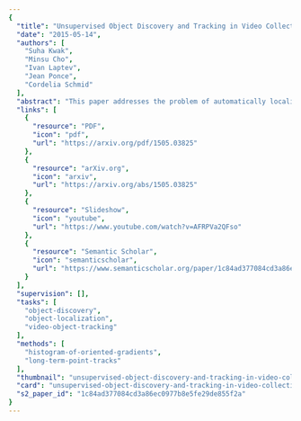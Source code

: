 ```yaml
---
{
  "title": "Unsupervised Object Discovery and Tracking in Video Collections",
  "date": "2015-05-14",
  "authors": [
    "Suha Kwak",
    "Minsu Cho",
    "Ivan Laptev",
    "Jean Ponce",
    "Cordelia Schmid"
  ],
  "abstract": "This paper addresses the problem of automatically localizing dominant objects as spatio-temporal tubes in a noisy collection of videos with minimal or even no supervision. We formulate the problem as a combination of two complementary processes: discovery and tracking. The first one establishes correspondences between prominent regions across videos, and the second one associates successive similar object regions within the same video. Interestingly, our algorithm also discovers the implicit topology of frames associated with instances of the same object class across different videos, a role normally left to supervisory information in the form of class labels in conventional image and video understanding methods. Indeed, as demonstrated by our experiments, our method can handle video collections featuring multiple object classes, and substantially outperforms the state of the art in colocalization, even though it tackles a broader problem with much less supervision.",
  "links": [
    {
      "resource": "PDF",
      "icon": "pdf",
      "url": "https://arxiv.org/pdf/1505.03825"
    },
    {
      "resource": "arXiv.org",
      "icon": "arxiv",
      "url": "https://arxiv.org/abs/1505.03825"
    },
    {
      "resource": "Slideshow",
      "icon": "youtube",
      "url": "https://www.youtube.com/watch?v=AFRPVa2QFso"
    },
    {
      "resource": "Semantic Scholar",
      "icon": "semanticscholar",
      "url": "https://www.semanticscholar.org/paper/1c84ad377084cd3a86ec0977b8e5fe29de855f2a"
    }
  ],
  "supervision": [],
  "tasks": [
    "object-discovery",
    "object-localization",
    "video-object-tracking"
  ],
  "methods": [
    "histogram-of-oriented-gradients",
    "long-term-point-tracks"
  ],
  "thumbnail": "unsupervised-object-discovery-and-tracking-in-video-collections-thumb.jpg",
  "card": "unsupervised-object-discovery-and-tracking-in-video-collections-card.jpg",
  "s2_paper_id": "1c84ad377084cd3a86ec0977b8e5fe29de855f2a"
}
---
```


